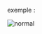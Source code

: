 exemple :

![normal](https://github.com/fk-crafter/html-css-card/assets/127132293/2915ae59-dd65-4f65-9d01-f0ad0613465b)
